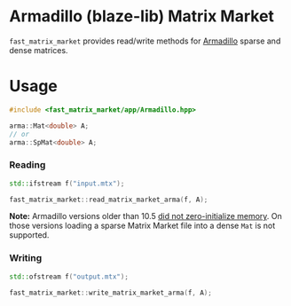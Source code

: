 # Armadillo (blaze-lib) Matrix Market

`fast_matrix_market` provides read/write methods for [Armadillo](https://arma.sourceforge.net/) sparse and dense matrices.

# Usage

```c++
#include <fast_matrix_market/app/Armadillo.hpp>
```

```c++
arma::Mat<double> A;
// or
arma::SpMat<double> A;
```

### Reading
```c++
std::ifstream f("input.mtx");

fast_matrix_market::read_matrix_market_arma(f, A);
```

**Note:** Armadillo versions older than 10.5 [did not zero-initialize memory](https://arma.sourceforge.net/docs.html#changelog).
On those versions loading a sparse Matrix Market file into a dense `Mat` is not supported.


### Writing

```c++
std::ofstream f("output.mtx");

fast_matrix_market::write_matrix_market_arma(f, A);
```
